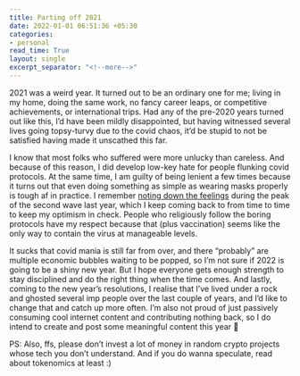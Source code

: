 ```yaml
---
title: Parting off 2021
date: 2022-01-01 06:51:36 +05:30
categories:
- personal
read_time: True
layout: single
excerpt_separator: "<!--more-->"
---
```


2021 was a weird year. It turned out to be an ordinary one for me; living in my home, doing the same work, no fancy career leaps, or competitive achievements, or international trips. Had any of the pre-2020 years turned out like this, I’d have been mildly disappointed, but having witnessed several lives going topsy-turvy due to the covid chaos, it’d be stupid to not be satisfied having made it unscathed this far.

I know that most folks who suffered were more unlucky than careless. And because of this reason, I did develop low-key hate for people flunking covid protocols. At the same time, I am guilty of being lenient a few times because it turns out that even doing something as simple as wearing masks properly is tough af in practice. I remember [noting down the feelings](https://gist.github.com/satwikkansal/91eb33ae6cfb979ae9987963e224d893) during the peak of the second wave last year, which I keep coming back to from time to time to keep my optimism in check. People who religiously follow the boring protocols have my respect because that (plus vaccination) seems like the only way to contain the virus at manageable levels.

It sucks that covid mania is still far from over, and there “probably” are multiple economic bubbles waiting to be popped, so I’m not sure if 2022 is going to be a shiny new year. But I hope everyone gets enough strength to stay disciplined and do the right thing when the time comes.
And lastly, coming to the new year’s resolutions, I realise that I’ve lived under a rock and ghosted several imp people over the last couple of years, and I’d like to change that and catch up more often. I’m also not proud of just passively consuming cool internet content and contributing nothing back, so I do intend to create and post some meaningful content this year :rocket:

PS: Also, ffs, please don’t invest a lot of money in random crypto projects whose tech you don’t understand. And if you do wanna speculate, read about tokenomics at least :)